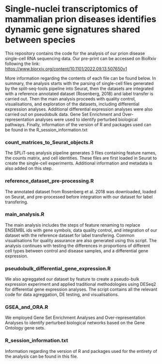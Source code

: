 # Single-nuclei transcriptomics of mammalian prion diseases identifies dynamic gene signatures shared between species
This repository contains the code for the analysis of our prion disease single-cell RNA sequencing data. Our pre-print can be accessed on BioRxiv following the link: https://www.biorxiv.org/content/10.1101/2022.09.13.507650v1

More information regarding the contents of each file can be found below. In summary, the analysis starts with the parsing of single-cell files generated by the split-seq-tools pipeline into Seurat, then the datasets are integrated with a reference annotated dataset (Rosenberg, 2018) and label transfer is carried out. Then the main analysis proceeds with quality control, visualisations, and exploration of the datasets, including differential expression analyses. Additional differential expression analyses were also carried out on pseudobulk data. Gene Set Enrichment and Over-representation analyses were used to identify perturbed biological pathways. Finally, information of the version of R and packages used can be found in the R_session_information.txt

### count_matrices_to_Seurat_objects.R
The SPLiT-seq analysis pipeline generates 3 files containing feature names, the counts matrix, and cell identities. These files are first loaded in Seurat to create the single-cell experiments. Additional information and metadata is also added on this step.

### reference_dataset_pre-processing.R
The annotated dataset from Rosenberg et al. 2018 was downloaded, loaded on Seurat, and pre-processed before integration with our dataset for label transfering.

### main_analysis.R
The main analysis includes the steps of feature renaming to replace ENSEMBL ids with gene symbols, data quality control, and integration of our dataset with the reference dataset for label transfering. Common visualisations for quality assurance are also generated using this script. The analysis continues with testing the differences in proportions of different cell types between control and disease samples, and a differential gene expression.

### pseudobulk_differential_gene_expression.R
We also agreggated our dataset by feature to create a pseudo-bulk expression experiment and applied traditional methodologies using DESeq2 for differential gene expression analyses. The script contains all the relevant code for data agreggation, DE testing, and visualisations.

### GSEA_and_ORA.R
We employed Gene Set Enrichment Analyses and Over-representation Analyses to identify perturbed biological networks based on the Gene Ontology gene sets.

### R_session_information.txt
Information regarding the version of R and packages used for the entirety of the analysis can be found in this file.
